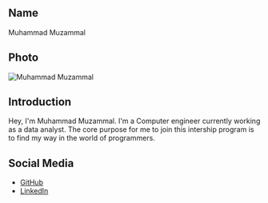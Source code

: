 ## Name
Muhammad Muzammal

## Photo
![Muhammad Muzammal](F:\Craftlab\sip24-github-fundamentals\introductions\Muzammal.jpg)

## Introduction
Hey, I'm Muhammad Muzammal. I'm a Computer engineer currently working as a data analyst. The core purpose for me to join this intership program is to find my way in the world of programmers.

## Social Media
- [GitHub](https://github.com/mmuzammal5020)
- [LinkedIn](https://www.linkedin.com/in/muhammad-muzammal-334812176/)
